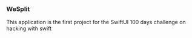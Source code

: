 ### WeSplit

This application is the first project for the SwiftUI 100 days challenge on hacking with swift
